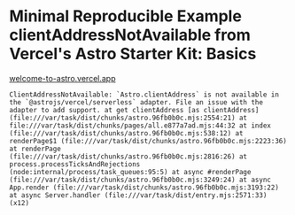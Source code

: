 # Minimal Reproducible Example clientAddressNotAvailable from Vercel's Astro Starter Kit: Basics

[welcome-to-astro.vercel.app](https://welcome-to-astro.vercel.app/)

```
ClientAddressNotAvailable: `Astro.clientAddress` is not available in the `@astrojs/vercel/serverless` adapter. File an issue with the adapter to add support. at get clientAddress [as clientAddress] (file:///var/task/dist/chunks/astro.96fb0b0c.mjs:2554:21) at file:///var/task/dist/chunks/pages/all.e877a7ad.mjs:44:32 at index (file:///var/task/dist/chunks/astro.96fb0b0c.mjs:538:12) at renderPage$1 (file:///var/task/dist/chunks/astro.96fb0b0c.mjs:2223:36) at renderPage (file:///var/task/dist/chunks/astro.96fb0b0c.mjs:2816:26) at process.processTicksAndRejections (node:internal/process/task_queues:95:5) at async #renderPage (file:///var/task/dist/chunks/astro.96fb0b0c.mjs:3249:24) at async App.render (file:///var/task/dist/chunks/astro.96fb0b0c.mjs:3193:22) at async Server.handler (file:///var/task/dist/entry.mjs:2571:33) (x12) 
```
